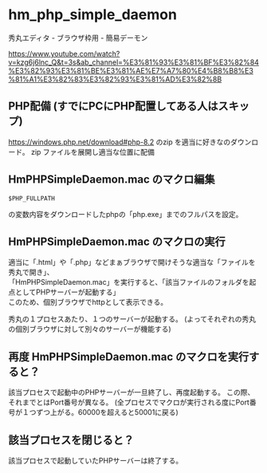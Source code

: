 # hm_php_simple_daemon
秀丸エディタ - ブラウザ枠用 - 簡易デーモン

https://www.youtube.com/watch?v=kzg6j6lnc_Q&t=3s&ab_channel=%E3%81%93%E3%81%BF%E3%82%84%E3%82%93%E3%81%BE%E3%81%AE%E7%A7%80%E4%B8%B8%E3%81%A1%E3%82%83%E3%82%93%E3%81%AD%E3%82%8B

## PHP配備 (すでにPCにPHP配置してある人はスキップ)
https://windows.php.net/download#php-8.2
のzip を適当に好きなのダウンロード。
zip ファイルを展開し適当な位置に配備

## HmPHPSimpleDaemon.mac のマクロ編集

```
$PHP_FULLPATH
```
の変数内容をダウンロードしたphpの「php.exe」までのフルパスを設定。

## HmPHPSimpleDaemon.mac のマクロの実行
適当に「.html」や「.php」などまぁブラウザで開けそうな適当な「ファイルを秀丸で開き」、  
「HmPHPSimpleDaemon.mac」を実行すると、「該当ファイルのフォルダを起点としてPHPサーバーが起動する」  
このため、個別ブラウザでhttpとして表示できる。  

秀丸の１プロセスあたり、１つのサーバーが起動する。
(よってそれぞれの秀丸の個別ブラウザに対して別々のサーバーが機能する)

## 再度 HmPHPSimpleDaemon.mac のマクロを実行すると？
該当プロセスで起動中のPHPサーバーが一旦終了し、再度起動する。
この際、それまでとはPort番号が異なる。
(全プロセスでマクロが実行される度にPort番号が１つずつ上がる。60000を超えると50001に戻る)

## 該当プロセスを閉じると？
該当プロセスで起動していたPHPサーバーは終了する。


